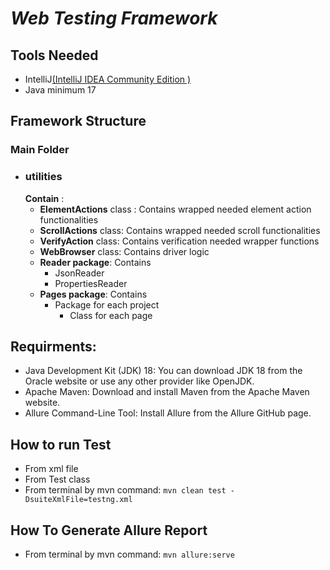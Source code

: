   # **_Web Testing Framework_**

## Tools Needed

* IntelliJ[(IntelliJ IDEA Community Edition
)](https://www.jetbrains.com/idea/download/download-thanks.html?platform=windows&code=IIC)
* Java minimum 17

## Framework Structure

### Main Folder

* ###  utilities
    **Contain** :
  * **ElementActions** class : Contains wrapped needed element action functionalities
  * **ScrollActions** class: Contains wrapped needed scroll functionalities
  * **VerifyAction** class: Contains verification needed wrapper functions
  * **WebBrowser** class: Contains driver logic
  * **Reader package**: Contains
    * JsonReader
    * PropertiesReader
  * **Pages package**: Contains 
    * Package for each project
      * Class for each page

## Requirments:
- Java Development Kit (JDK) 18: You can download JDK 18 from the Oracle website or use any other provider like OpenJDK.
- Apache Maven: Download and install Maven from the Apache Maven website.
- Allure Command-Line Tool: Install Allure from the Allure GitHub page.

## How to run Test
* From xml file
* From Test class
* From terminal by mvn command: `mvn clean test -DsuiteXmlFile=testng.xml` 

## How To Generate Allure Report

* From terminal by mvn command: `mvn allure:serve` 


  



